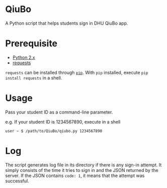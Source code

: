 # QiuBo
A Python script that helps students sign in DHU QiuBo app.

# Prerequisite
- [Python 2.x](https://www.python.org/downloads/)
- [requests](https://pypi.python.org/pypi/requests)

`requests` can be installed through [`pip`](https://pypi.python.org/pypi/pip).
With `pip` installed, execute `pip install requests` in a shell.

# Usage
Pass your student ID as a command-line parameter.

e.g. If your student ID is 1234567890, execute in a shell
```
user ~ $ /path/to/QiuBo/qiubo.py 1234567890
```

# Log
The script generates log file in its directory if there is any sign-in attempt.
It simply consists of the time it tries to sign in and the JSON returned by the server.
If the JSON contains `code: 1`, it means that the attempt was successful.
